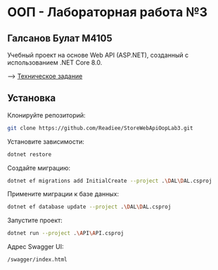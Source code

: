 # ООП - Лабораторная работа №3
## Галсанов Булат M4105

Учебный проект на основе Web API (ASP.NET), созданный с использованием .NET Core 8.0.

--> [Техническое задание](https://docs.google.com/document/d/1Pqu6B-3KE_ydKBFI-2PB5lW3IeLheFn00yZDCoFi3e4/)

## Установка

Клонируйте репозиторий:
```sh
git clone https://github.com/Readiee/StoreWebApiOopLab3.git
```

Установите зависимости:
```sh
dotnet restore
```

Создайте миграцию:
```sh
dotnet ef migrations add InitialCreate --project .\DAL\DAL.csproj
```

Примените миграции к базе данных:
```sh
dotnet ef database update --project .\DAL\DAL.csproj
```

Запустите проект:
```sh
dotnet run --project .\API\API.csproj
```

Адрес Swagger UI:
```sh
/swagger/index.html
```
